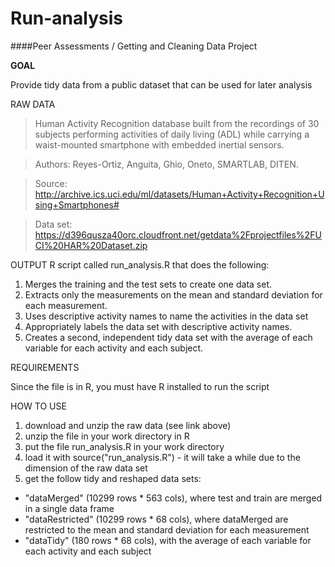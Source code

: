 Run-analysis
============

####Peer Assessments / Getting and Cleaning Data Project


**GOAL**

Provide tidy data from a public dataset that can be used for later analysis



RAW DATA

>Human Activity Recognition database built from the recordings of 30 subjects performing activities of daily living (ADL) while carrying a waist-mounted smartphone with embedded inertial sensors.

>Authors: Reyes-Ortiz, Anguita, Ghio, Oneto, SMARTLAB, DITEN. 

>Source: http://archive.ics.uci.edu/ml/datasets/Human+Activity+Recognition+Using+Smartphones#

>Data set: https://d396qusza40orc.cloudfront.net/getdata%2Fprojectfiles%2FUCI%20HAR%20Dataset.zip



OUTPUT
R script called run_analysis.R that does the following:
1. Merges the training and the test sets to create one data set.
2. Extracts only the measurements on the mean and standard deviation for each measurement. 
3. Uses descriptive activity names to name the activities in the data set
4. Appropriately labels the data set with descriptive activity names. 
5. Creates a second, independent tidy data set with the average of each variable for each activity and each subject. 

REQUIREMENTS

Since the file is in R, you must have R installed to run the script


HOW TO USE

1. download and unzip the raw data (see link above)
2. unzip the file in your work directory in R
3. put the file run_analysis.R in your work directory
4. load it with source("run_analysis.R") - it will take a while due to the dimension of the raw data set
5. get the follow tidy and reshaped data sets:
* "dataMerged" (10299 rows * 563 cols), where test and train are merged in a single data frame
* "dataRestricted" (10299 rows * 68 cols), where dataMerged are restricted to the mean and standard deviation for each measurement
* "dataTidy" (180 rows * 68 cols), with the average of each variable for each activity and each subject 
